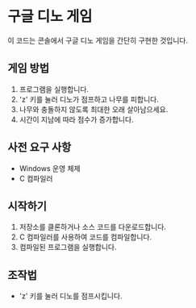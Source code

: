 # 구글 디노 게임

이 코드는 콘솔에서 구글 디노 게임을 간단히 구현한 것입니다.

## 게임 방법

1. 프로그램을 실행합니다.
2. 'z' 키를 눌러 디노가 점프하고 나무를 피합니다.
3. 나무와 충돌하지 않도록 최대한 오래 살아남으세요.
4. 시간이 지남에 따라 점수가 증가합니다.

## 사전 요구 사항

- Windows 운영 체제
- C 컴파일러

## 시작하기

1. 저장소를 클론하거나 소스 코드를 다운로드합니다.
2. C 컴파일러를 사용하여 코드를 컴파일합니다.
3. 컴파일된 프로그램을 실행합니다.

## 조작법

- 'z' 키를 눌러 디노를 점프시킵니다.
